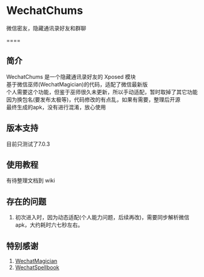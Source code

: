 # WechatChums
微信密友，隐藏通讯录好友和群聊

====

## 简介
WechatChums 是一个隐藏通讯录好友的 Xposed 模块  
基于微信巫师(WechatMagician)的代码，适配了微信最新版  
个人需要这个功能，但鉴于巫师很久未更新，所以手动适配，暂时取掉了其它功能  
因为换包名(要发布太极等)，代码修改的有点乱，如果有需要，整理后开源  
最终生成的apk，没有进行混淆，放心使用  

## 版本支持
目前只测试了7.0.3

## 使用教程
有待整理文档到 wiki

## 存在的问题
1. 初次进入时，因为动态适配(个人能力问题，后续再改)，需要同步解析微信apk，大约耗时六七秒左右。

## 特别感谢
1. [WechatMagician](https://github.com/Gh0u1L5/WechatMagician)
2. [WechatSpellbook](https://github.com/Gh0u1L5/WechatSpellbook)

